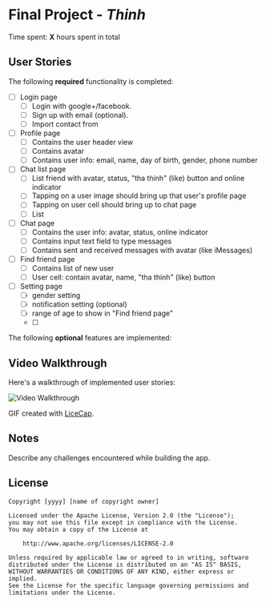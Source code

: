 # Final Project - *Thinh*

Time spent: **X** hours spent in total

## User Stories

The following **required** functionality is completed:

- [ ] Login page
   - [ ] Login with google+/facebook.
   - [ ] Sign up with email (optional).
   - [ ] Import contact from
- [ ] Profile page
   - [ ] Contains the user header view
   - [ ] Contains avatar
   - [ ] Contains user info: email, name, day of birth, gender, phone number
- [ ] Chat list page
   - [ ] List friend with avatar, status, "tha thinh" (like) button and online indicator
   - [ ] Tapping on a user image should bring up that user's profile page
   - [ ] Tapping on user cell should bring up to chat page
   - [ ] List 
- [ ] Chat page
   - [ ] Contains the user info: avatar, status, online indicator
   - [ ] Contains input text field to type messages
   - [ ] Contains sent and received messages with avatar (like iMessages)
- [ ] Find friend page
   - [ ] Contains list of new user
   - [ ] User cell: contain avatar, name, "tha thinh" (like) button
- [ ] Setting page
   - [ ] gender setting
   - [ ] notification setting (optional)
   - [ ] range of age to show in "Find friend page"
   - [ ] 

The following **optional** features are implemented:





## Video Walkthrough

Here's a walkthrough of implemented user stories:

<img src='http://i.imgur.com/link/to/your/gif/file.gif' title='Video Walkthrough' width='' alt='Video Walkthrough' />

GIF created with [LiceCap](http://www.cockos.com/licecap/).

## Notes

Describe any challenges encountered while building the app.

## License

    Copyright [yyyy] [name of copyright owner]

    Licensed under the Apache License, Version 2.0 (the "License");
    you may not use this file except in compliance with the License.
    You may obtain a copy of the License at

        http://www.apache.org/licenses/LICENSE-2.0

    Unless required by applicable law or agreed to in writing, software
    distributed under the License is distributed on an "AS IS" BASIS,
    WITHOUT WARRANTIES OR CONDITIONS OF ANY KIND, either express or implied.
    See the License for the specific language governing permissions and
    limitations under the License.
